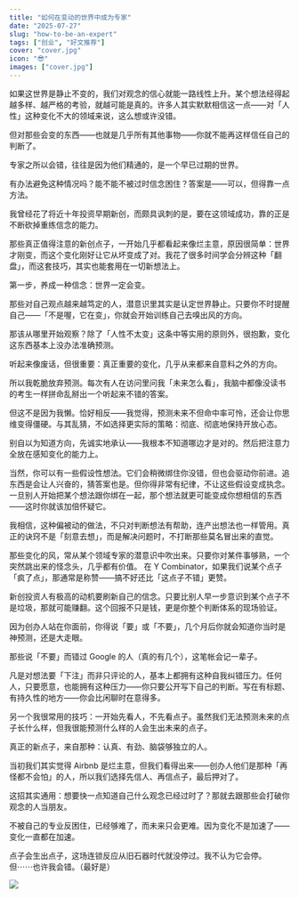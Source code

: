 ```yaml
---
title: "如何在变动的世界中成为专家"
date: "2025-07-27"
slug: "how-to-be-an-expert"
tags: ["创业", "好文推荐"]
cover: "cover.jpg"
icon: "😎"
images: ["cover.jpg"]
---
```

如果这世界是静止不变的，我们对观念的信心就能一路线性上升。某个想法经得起越多样、越严格的考验，就越可能是真的。许多人其实默默相信这一点——对「人性」这种变化不大的领域来说，这么想或许没错。



但对那些会变的东西——也就是几乎所有其他事物——你就不能再这样信任自己的判断了。



专家之所以会错，往往是因为他们精通的，是一个早已过期的世界。



有办法避免这种情况吗？能不能不被过时信念困住？答案是——可以，但得靠一点方法。



我曾经花了将近十年投资早期新创，而颇具讽刺的是，要在这领域成功，靠的正是不断砍掉重练信念的能力。



那些真正值得注意的新创点子，一开始几乎都看起来像烂主意，原因很简单：世界才刚变，而这个变化刚好让它从坏变成了对。我花了很多时间学会分辨这种「翻盘」，而这套技巧，其实也能套用在一切新想法上。



第一步，养成一种信念：世界一定会变。



那些对自己观点越来越笃定的人，潜意识里其实是认定世界静止。只要你不时提醒自己——「不是喔，它在变」，你就会开始训练自己去嗅出风的方向。



那该从哪里开始观察？除了「人性不太变」这条中等实用的原则外，很抱歉，变化这东西基本上没办法准确预测。



听起来像废话，但很重要：真正重要的变化，几乎从来都来自意料之外的方向。



所以我乾脆放弃预测。每次有人在访问里问我「未来怎么看」，我脑中都像没读书的考生一样拼命乱掰出一个听起来不错的答案。



但这不是因为我懒。恰好相反——我觉得，预测未来不但命中率可怜，还会让你思维变得僵硬。与其乱猜，不如选择更实际的策略：彻底、彻底地保持开放心态。



别自以为知道方向，先诚实地承认——我根本不知道哪边才是对的。然后把注意力全放在感知变化的能力上。



当然，你可以有一些假设性想法。它们会稍微绑住你没错，但也会驱动你前进。追东西是会让人兴奋的，猜答案也是。但你得非常有纪律，不让这些假设变成执念。
一旦别人开始把某个想法跟你绑在一起，那个想法就更可能变成你想相信的东西——这时你就该加倍怀疑它。



我相信，这种偏被动的做法，不只对判断想法有帮助，连产出想法也一样管用。真正的诀窍不是「刻意去想」，而是解决问题时，不打断那些莫名冒出来的直觉。



那些变化的风，常从某个领域专家的潜意识中吹出来。只要你对某件事够熟，一个突然跳出来的怪念头，几乎都有价值。
在 Y Combinator，如果我们说某个点子「疯了点」，那通常是称赞——搞不好还比「这点子不错」更赞。



新创投资人有极高的动机要刷新自己的信念。只要比别人早一步意识到某个点子不是垃圾，那就可能赚翻。这个回报不只是钱，更是你整个判断体系的现场验证。



因为创办人站在你面前，你得说「要」或「不要」，几个月后你就会知道你当时是神预测，还是大走眼。



那些说「不要」而错过 Google 的人（真的有几个），这笔帐会记一辈子。



凡是对想法要「下注」而非只评论的人，基本上都拥有这种自我纠错压力。任何人，只要愿意，也能拥有这种压力——你只要公开写下自己的判断。写在有标题、有持久性的地方——你会比闲聊时在意得多。



另一个我很常用的技巧：一开始先看人，不先看点子。虽然我们无法预测未来的点子长什么样，但我很能预测什么样的人会生出未来的点子。



真正的新点子，来自那种：认真、有劲、脑袋够独立的人。



当初我们其实觉得 Airbnb 是烂主意，但我们看得出来——创办人他们是那种「再怪都不会怕」的人，所以我们选择先信人、再信点子，最后押对了。



这招其实通用：想要快一点知道自己什么观念已经过时了？那就去跟那些会打破你观念的人当朋友。



不被自己的专业反困住，已经够难了，而未来只会更难。因为变化不是加速了——变化一直都在加速。



点子会生出点子，这场连锁反应从旧石器时代就没停过。我不认为它会停。
但⋯⋯也许我会错。（最好是）




![](https://prod-files-secure.s3.us-west-2.amazonaws.com/112d0858-5090-4d34-a606-b75eb8d65fd2/46476355-9cf3-4e99-9b7a-3531bc426380/1000202064.png?X-Amz-Algorithm=AWS4-HMAC-SHA256&X-Amz-Content-Sha256=UNSIGNED-PAYLOAD&X-Amz-Credential=ASIAZI2LB466XFAYAFLO%2F20250803%2Fus-west-2%2Fs3%2Faws4_request&X-Amz-Date=20250803T231349Z&X-Amz-Expires=3600&X-Amz-Security-Token=IQoJb3JpZ2luX2VjEPr%2F%2F%2F%2F%2F%2F%2F%2F%2F%2FwEaCXVzLXdlc3QtMiJGMEQCIDLXT5ZTo3u74HJUVp97onXcKEBuEVYt2L%2BrRoq79dsyAiBUs33ZGzyJHJamzR8g5HddOourNst99O%2FAxJALZ%2Bw7rCr%2FAwgzEAAaDDYzNzQyMzE4MzgwNSIMdgDK%2FEzK4nr8I9VbKtwDXXZIcy7htjE95qEDevTv%2BfbyZBxDRElL11fPNAY0dpLkiMSWZoXDSuIIrXwnpeGNaHJQ9adU2QXrBbjk%2B69XmEhmIriA%2Br%2FUIBZS0xYUPCzIrn4pa4DSDNxFg7Mz76nT4%2BDMgR3oZ48nlonjAwbjeIGTQ1W4pBMT4P8PzTxkno8BOniSjc7M4N9F3TSj5me9Qp%2F0oiJCKeXuesfEVDaFNvNc1Yhb4m2oNvMGjmWJsGJM1MqAIpGkXDuQKjD6viw6QJbzV%2FzQQPwgjmrNLXjTuHsLwg4TPXjmGPe%2BrBv%2FnTmcpv3dbOQX1331%2BfmCrN7imEPgUcp711502%2FrtzGKJwBUpsDLktioipJZVNy7LvO6nnThbDQOr0F54p1iUOlJKkAX%2B%2FebF2UgsFSXvxAKi%2BZi%2BLtErve5aGNo4vsZdQtH0GEk%2FlPBFtTQKv7x8SnIeuHWTukeIKOfabS2Graef5Vcac%2FxqsyRSU7Gt8DgoFP1J%2FIsT3u5a91MzJXZe7J8lwEiiMTp1JP19Po3ijT%2BxjJ66GydJM5E9QnrPK2%2Bfjwd5BZft3vx4O3eZxZZvYuD0x7Els25fa3%2FJAK9keacMq%2BcqKuglPGweGsxyNvdVsshOryUA46HXwhTFxeAwnMC%2BxAY6pgFDaMrUcIC8gwe5DEZUxCuD0Y749mO2v2uiyGAH0JkQHlCOKWkxqZAeukxiEyga0k84qKBupgK%2FoMSvOaUQNPtzs%2FJmWk0NosFBt98tqo%2BYR7%2BTwX7Zw8gCEIjBvRnAb4tkuRTQr8ot7dgmzP2IfTvDDPokGbieoZRmJT8ekCk7WdVwQ6vIeRuXo7OTabeDBLLr3Saam0Syp4KIj83sljprLu8MFTge&X-Amz-Signature=00edc7bf65d7764304931965eb45796fd274af3fd6432661c8c13bb692aad441&X-Amz-SignedHeaders=host&x-amz-checksum-mode=ENABLED&x-id=GetObject)

